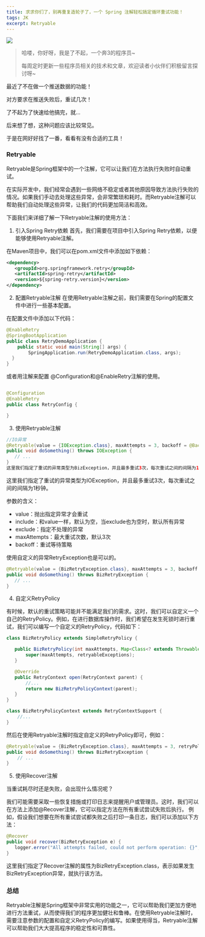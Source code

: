 ```yaml
---
title: 求求你们了，别再重复造轮子了，一个 Spring 注解轻松搞定循环重试功能！
tags: JK
excerpt: Retryable
---
```


![](E:\CXY521\GitHub\blog\assets\imgs\20230501\1685267109399.jpg)


> 哈喽，你好呀，我是了不起，一个奔3的程序员~ 
>
> 每周定时更新一些程序员相关的技术和文章，欢迎读者小伙伴们积极留言探讨呀~

最近了不在做一个推送数据的功能！

对方要求在推送失败后，重试几次！

了不起为了快速给他搞完，就...

后来想了想，这种问题应该比较常见。

于是在网好好找了一番，看看有没有合适的工具！

### Retryable

Retryable是Spring框架中的一个注解，它可以让我们在方法执行失败时自动重试。

在实际开发中，我们经常会遇到一些网络不稳定或者其他原因导致方法执行失败的情况。如果我们手动去处理这些异常，会非常繁琐和耗时。而Retryable注解可以帮助我们自动处理这些异常，让我们的代码更加简洁和高效。



 下面我们来详细了解一下Retryable注解的使用方法： 

1. 引入Spring Retry依赖 首先，我们需要在项目中引入Spring Retry依赖，以便能够使用Retryable注解。

在Maven项目中，我们可以在pom.xml文件中添加如下依赖：

```xml
<dependency>
   <groupId>org.springframework.retry</groupId>
   <artifactId>spring-retry</artifactId>
   <version>${spring-retry.version}</version>
</dependency>
```

2. 配置Retryable注解 在使用Retryable注解之前，我们需要在Spring的配置文件中进行一些基本配置。 

在配置文件中添加以下代码：

```java
@EnableRetry
@SpringBootApplication
public class RetryDemoApplication {
    public static void main(String[] args) {
        SpringApplication.run(RetryDemoApplication.class, args);
  }
}
```

或者用注解来配置 @Configuration和@EnableRetry注解的使用。 

```java

@Configuration
@EnableRetry
public class RetryConfig {

}
```

3. 使用Retryable注解 

```java
//IO异常
@Retryable(value = {IOException.class}, maxAttempts = 3, backoff = @Backoff(delay = 1000))
public void doSomething() throws IOException {
   // ...
}
这里我们指定了重试的异常类型为BizException，并且最多重试3次，每次重试之间的间隔为1秒钟。 

```

 这里我们指定了重试的异常类型为IOException，并且最多重试3次，每次重试之间的间隔为1秒钟。

参数的含义：

- value：抛出指定异常才会重试
- include：和value一样，默认为空，当exclude也为空时，默认所有异常
- exclude：指定不处理的异常
- maxAttempts：最大重试次数，默认3次
- backoff：重试等待策略

 使用自定义的异常RetryException也是可以的。 

```java
@Retryable(value = {BizRetryException.class}, maxAttempts = 3, backoff = @Backoff(delay = 1000))
public void doSomething() throws BizRetryException {
   // ...
}
```

4. 自定义RetryPolicy 

 有时候，默认的重试策略可能并不能满足我们的需求。这时，我们可以自定义一个自己的RetryPolicy。例如，在进行数据库操作时，我们希望在发生死锁时进行重试，我们可以编写一个自定义的RetryPolicy，代码如下： 

```java
class BizRetryPolicy extends SimpleRetryPolicy {

   public BizRetryPolicy(int maxAttempts, Map<Class<? extends Throwable>, Boolean> retryableExceptions) {
       super(maxAttempts, retryableExceptions);
   }

   @Override
   public RetryContext open(RetryContext parent) {
       //...
       return new BizRetryPolicyContext(parent);
   }
}

class BizRetryPolicyContext extends RetryContextSupport {
	//...
} 
```

 然后在使用Retryable注解时指定自定义的RetryPolicy即可，例如： 

```java
@Retryable(value = {BizRetryException.class}, maxAttempts = 3, retryPolicyClass = BizRetryPolicy.class) 
public void doSomething() throws BizRetryException { 
    // ... 
} 
```



5. 使用Recover注解 

当重试耗尽时还是失败，会出现什么情况呢？

我们可能需要采取一些恢复措施或打印日志来提醒用户或管理员。这时，我们可以在方法上添加@Recover注解，它可以指定方法在所有重试尝试失败后执行。 例如，假设我们想要在所有重试尝试都失败之后打印一条日志，我们可以添加以下方法： 

```java
@Recover
public void recover(BizRetryException e) {
   logger.error("All attempts failed, could not perform operation: {}", e.getMessage());
}
```

 这里我们指定了Recover注解的属性为BizRetryException.class，表示如果发生BizRetryException异常，就执行该方法。 

### 总结

 Retryable注解是Spring框架中非常实用的功能之一，它可以帮助我们更加方便地进行方法重试，从而使得我们的程序更加健壮和鲁棒。在使用Retryable注解时，需要注意参数的配置和自定义RetryPolicy的编写。如果使用得当，Retryable注解可以帮助我们大大提高程序的稳定性和可靠性。 
